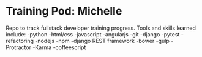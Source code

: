 Training Pod: Michelle
======================

Repo to track fullstack developer training progress. Tools and skills learned include:
-python
-html/css
-javascript
-angularjs
-git
-django
-pytest
-refactoring
-nodejs
-npm
-django REST framework
-bower
-gulp
-Protractor
-Karma
-coffeescript 
